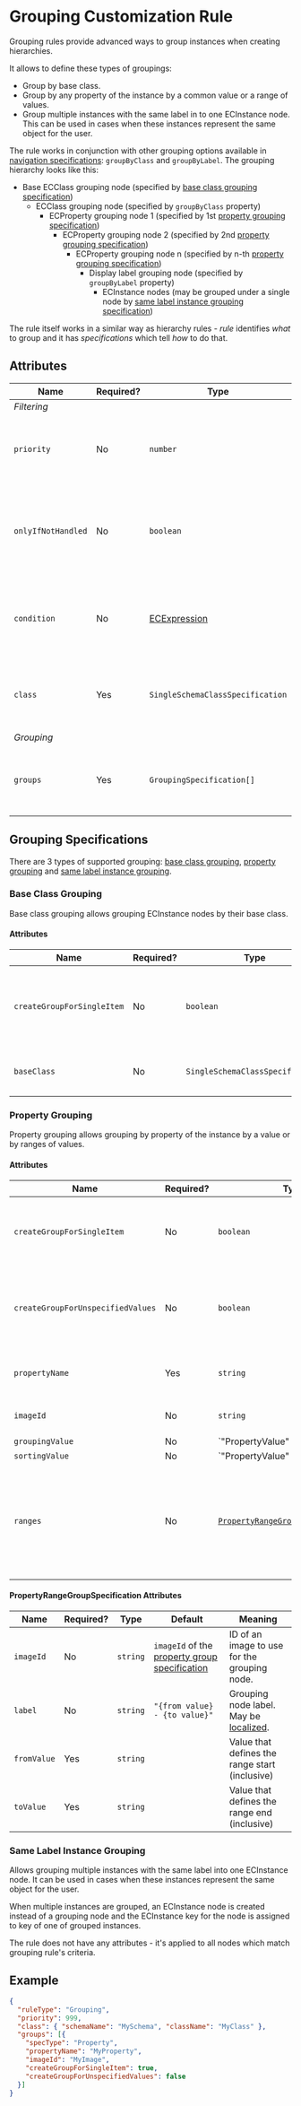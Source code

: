 # Grouping Customization Rule

Grouping rules provide advanced ways to group instances when creating hierarchies.

It allows to define these types of groupings:
- Group by base class.
- Group by any property of the instance by a common value or a range of values.
- Group multiple instances with the same label in to one ECInstance node. This can be used in cases when these instances represent the same object for the user.

The rule works in conjunction with other grouping options available in [navigation specifications](./AllInstanceNodes.md): `groupByClass` and `groupByLabel`. The grouping hierarchy looks like this:
- Base ECClass grouping node (specified by [base class grouping specification](#base-class-grouping))
  - ECClass grouping node (specified by `groupByClass` property)
    - ECProperty grouping node 1 (specified by 1st [property grouping specification](#property-grouping))
      - ECProperty grouping node 2 (specified by 2nd [property grouping specification](#property-grouping))
        - ECProperty grouping node n (specified by n-th [property grouping specification](#property-grouping))
          - Display label grouping node (specified by `groupByLabel` property)
            - ECInstance nodes (may be grouped under a single node by [same label instance grouping specification](#same-label-instance-grouping))

The rule itself works in a similar way as hierarchy rules - *rule* identifies *what* to group and it has *specifications* which tell *how*
to do that.

## Attributes

Name | Required? | Type | Default | Meaning
-|-|-|-|-
*Filtering* |
`priority` | No | `number` | `1000` | Defines the order in which presentation rules are evaluated.
`onlyIfNotHandled` | No | `boolean` | `false` | Should this rule be ignored if there is already an existing rule with a higher priority.
`condition` | No | [ECExpression](./ECExpressions.md#rule-condition) |`""` | Defines a condition for the rule, which needs to be met in order to execute it.
`class` | Yes | `SingleSchemaClassSpecification` | | Specification of ECClass which should be grouped using this rule.
*Grouping* |
`groups` | Yes | `GroupingSpecification[]` | | Specifications of grouping which should be applied to matching ECInstances.

## Grouping Specifications

There are 3 types of supported grouping: [base class grouping](#base-class-grouping), [property grouping](#property-grouping) and [same label instance grouping](#same-label-instance-grouping).

### Base Class Grouping

Base class grouping allows grouping ECInstance nodes by their base class.

#### Attributes

Name | Required? | Type | Default | Meaning
-|-|-|-|-
`createGroupForSingleItem` | No | `boolean` | `false` | Should the grouping node be created if there is only one item in that group.
`baseClass` | No | `SingleSchemaClassSpecification` | Rule's `class` | Specification of the base ECClass to group by.

### Property Grouping

Property grouping allows grouping by property of the instance by a value or by ranges of values.

#### Attributes

Name | Required? | Type | Default | Meaning
-|-|-|-|-
`createGroupForSingleItem` | No | `boolean` | `false` | Should the grouping node be created if there is only one item in that group.
`createGroupForUnspecifiedValues` | No | `boolean` | `true` | Should a separate grouping node be created for nodes whose grouping value is not set.
`propertyName` | Yes | `string` | | Name of the ECProperty which is used for grouping.
`imageId` | No | `string` | `""` | ID of an image to use for the grouping node.
`groupingValue` | No | `"PropertyValue" | "DisplayLabel"` | `"DisplayLabel"` | Should the instances be grouped on display label or the grouping property value. **Note:** Grouping by property value is required if the display label is overridden to display grouped instances count. **Warning:** Grouping by label and sorting by property value is not possible.
`sortingValue` | No | `"PropertyValue" | "DisplayLabel"` | `"DisplayLabel"` | Should the nodes be sorted by display label or the grouping property value. In most cases the result is the same, unless [[LabelOverride]] rule is used to change the display label. **Note:** Sorting by property value only makes sense when instances are grouped by property value as well. **Warning:** Grouping by label and sorting by property value is not possible.
`ranges` | No | [`PropertyRangeGroupSpecification[]`](#propertyrangegroupspecification-attributes) | `[]` | Ranges into which the grouping values are divided. Instances are grouped by value if no ranges are specified.

#### PropertyRangeGroupSpecification Attributes

Name | Required? | Type | Default | Meaning
-|-|-|-|-
`imageId` | No | `string` | `imageId` of the [property group specification](#property-grouping) | ID of an image to use for the grouping node.
`label` | No | `string` | `"{from value} - {to value}"` | Grouping node label. May be [localized](../Localization.md).
`fromValue` | Yes | `string` | | Value that defines the range start (inclusive)
`toValue` | Yes | `string` | | Value that defines the range end (inclusive)

### Same Label Instance Grouping

Allows grouping multiple instances with the same label into one ECInstance node.
It can be used in cases when these instances represent the same object for the user.

When multiple instances are grouped, an ECInstance node is created instead of a
grouping node and the ECInstance key for the node is assigned to key of one of grouped
instances.

The rule does not have any attributes - it's applied to all nodes which match grouping rule's criteria.

## Example

```JSON
{
  "ruleType": "Grouping",
  "priority": 999,
  "class": { "schemaName": "MySchema", "className": "MyClass" },
  "groups": [{
    "specType": "Property",
    "propertyName": "MyProperty",
    "imageId": "MyImage",
    "createGroupForSingleItem": true,
    "createGroupForUnspecifiedValues": false
  }]
}
```
